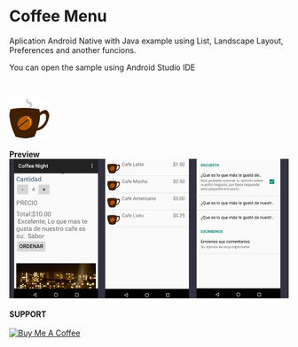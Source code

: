 
# Coffee Menu
<p>Aplication Android Native with Java example using List, Landscape Layout, Preferences and another funcions.</p>
<p>You can open the sample using Android Studio IDE</p>
<br><br>
<img src="app/src/main/res/drawable/cafe.png">
<br><br>
<strong>Preview</strong>
<img src="app/src/main/res/drawable/AppCoffee.jpg">
<br><br>
<strong>SUPPORT</strong>
<br><br>
<a href="https://www.buymeacoffee.com/vsalguero" target="_blank"><img src="https://media.giphy.com/media/sqQihma8JiyO7Skpqv/giphy.gif" alt="Buy Me A Coffee" height="70" width="250"></a>

